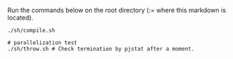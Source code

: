 Run the commands below on the root directory (:= where this markdown is located).

```sh:commands
./sh/compile.sh

# parallelization test
./sh/throw.sh # Check termination by pjstat after a moment.
```

